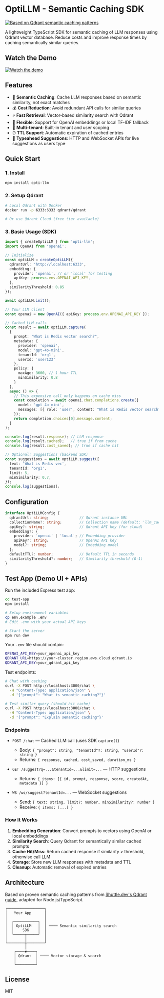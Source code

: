 # OptiLLM - Semantic Caching SDK

[![Based on Qdrant semantic caching patterns](https://img.shields.io/badge/Based%20on-Qdrant%20Semantic%20Caching-blue)](https://www.shuttle.dev/blog/2024/05/30/semantic-caching-qdrant-rust)

A lightweight TypeScript SDK for semantic caching of LLM responses using Qdrant vector database. Reduce costs and improve response times by caching semantically similar queries.

## Watch the Demo
[![Watch the demo](https://img.youtube.com/vi/FxUOhAjJoEA/0.jpg)](https://www.youtube.com/embed/FxUOhAjJoEA?si=21bRbGr0mGVgMo95)
 
## Features

- 🚀 **Semantic Caching**: Cache LLM responses based on semantic similarity, not exact matches
- 💰 **Cost Reduction**: Avoid redundant API calls for similar queries
- ⚡ **Fast Retrieval**: Vector-based similarity search with Qdrant
- 🔧 **Flexible**: Support for OpenAI embeddings or local TF-IDF fallback
- 🏢 **Multi-tenant**: Built-in tenant and user scoping
- ⏰ **TTL Support**: Automatic expiration of cached entries
 - 🧠 **Typeahead Suggestions**: HTTP and WebSocket APIs for live suggestions as users type

## Quick Start

### 1. Install

```bash
npm install opti-llm
```

### 2. Setup Qdrant

```bash
# Local Qdrant with Docker
docker run -p 6333:6333 qdrant/qdrant

# Or use Qdrant Cloud (free tier available)
```

### 3. Basic Usage (SDK)

```typescript
import { createOptiLLM } from 'opti-llm';
import OpenAI from 'openai';

// Initialize
const optiLLM = createOptiLLM({
  qdrantUrl: 'http://localhost:6333',
  embedding: {
    provider: 'openai', // or 'local' for testing
    apiKey: process.env.OPENAI_API_KEY,
  },
  similarityThreshold: 0.85
});

await optiLLM.init();

// Your LLM client
const openai = new OpenAI({ apiKey: process.env.OPENAI_API_KEY });

// Cached LLM calls
const result = await optiLLM.capture(
  {
    prompt: "What is Redis vector search?",
    metadata: {
      provider: 'openai',
      model: 'gpt-4o-mini',
      tenantId: 'org1',
      userId: 'user123'
    },
    policy: {
      maxAge: 3600, // 1 hour TTL
      minSimilarity: 0.8
    }
  },
  async () => {
    // This expensive call only happens on cache miss
    const completion = await openai.chat.completions.create({
      model: 'gpt-4o-mini',
      messages: [{ role: 'user', content: "What is Redis vector search?" }]
    });
    return completion.choices[0].message.content;
  }
);

console.log(result.response); // LLM response
console.log(result.cached);   // true if from cache
console.log(result.cost_saved); // true if cache hit

// Optional: Suggestions (backend SDK)
const suggestions = await optiLLM.suggest({
  text: 'What is Redis vec',
  tenantId: 'org1',
  limit: 5,
  minSimilarity: 0.7,
});
console.log(suggestions);
```

## Configuration

```typescript
interface OptiLLMConfig {
  qdrantUrl: string;              // Qdrant instance URL
  collectionName?: string;        // Collection name (default: 'llm_cache')
  apiKey?: string;                // Qdrant API key (for cloud)
  embedding?: {
    provider: 'openai' | 'local'; // Embedding provider
    apiKey?: string;              // OpenAI API key
    model?: string;               // Embedding model
  };
  defaultTTL?: number;            // Default TTL in seconds
  similarityThreshold?: number;   // Similarity threshold (0-1)
}
```

## Test App (Demo UI + APIs)

Run the included Express test app:

```bash
cd test-app
npm install

# Setup environment variables
cp env.example .env
# Edit .env with your actual API keys

# Start the server
npm run dev
```

Your `.env` file should contain:
```bash
OPENAI_API_KEY=your_openai_api_key
QDRANT_URL=https://your-cluster.region.aws.cloud.qdrant.io
QDRANT_API_KEY=your_qdrant_api_key
```

Test endpoints:
```bash
# Chat with caching
curl -X POST http://localhost:3000/chat \
  -H "Content-Type: application/json" \
  -d '{"prompt": "What is semantic caching?"}'

# Test similar query (should hit cache)
curl -X POST http://localhost:3000/chat \
  -H "Content-Type: application/json" \
  -d '{"prompt": "Explain semantic caching"}'
```

### Endpoints

- `POST /chat` — Cached LLM call (uses SDK `capture()`)
  - Body: `{ "prompt": string, "tenantId"?: string, "userId"?: string }`
  - Returns: `{ response, cached, cost_saved, duration_ms }`

- `GET /suggest?q=...&tenantId=...&limit=...` — HTTP suggestions
  - Returns: `{ items: [{ id, prompt, response, score, createdAt, metadata }] }`

- `WS /ws/suggest?tenantId=...` — WebSocket suggestions
  - Send: `{ text: string, limit?: number, minSimilarity?: number }`
  - Receive: `{ items: [...] }`

### How It Works

1. **Embedding Generation**: Convert prompts to vectors using OpenAI or local embeddings
2. **Similarity Search**: Query Qdrant for semantically similar cached prompts
3. **Cache Hit/Miss**: Return cached response if similarity > threshold, otherwise call LLM
4. **Storage**: Store new LLM responses with metadata and TTL
5. **Cleanup**: Automatic removal of expired entries

## Architecture

Based on proven semantic caching patterns from [Shuttle.dev's Qdrant guide](https://www.shuttle.dev/blog/2024/05/30/semantic-caching-qdrant-rust), adapted for Node.js/TypeScript.

```
┌─────────────────┐
│   Your App      │
│                 │
│  ┌───────────┐  │
│  │ OptiLLM   │  │ ──── Semantic similarity search
│  │    SDK    │  │
│  └─────┬─────┘  │
│        │        │
└────────┼────────┘
         │
    ┌────▼────┐
    │ Qdrant  │ ──── Vector storage & search
    │         │
    └─────────┘
```

## License

MIT


